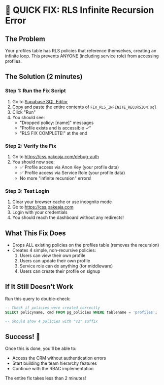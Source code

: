 # 🚨 QUICK FIX: RLS Infinite Recursion Error

## The Problem
Your profiles table has RLS policies that reference themselves, creating an infinite loop. This prevents ANYONE (including service role) from accessing profiles.

## The Solution (2 minutes)

### Step 1: Run the Fix Script
1. Go to [Supabase SQL Editor](https://supabase.com/dashboard/project/bemrgpgwaatizgxftzgg/sql/new)
2. Copy and paste the entire contents of `FIX_RLS_INFINITE_RECURSION.sql`
3. Click "Run" 
4. You should see:
   - "Dropped policy: [name]" messages
   - "Profile exists and is accessible ✓"
   - "RLS FIX COMPLETE!" at the end

### Step 2: Verify the Fix
1. Go to https://css.pakeaja.com/debug-auth
2. You should now see:
   - ✅ Profile access via Anon Key (your profile data)
   - ✅ Profile access via Service Role (your profile data)
   - No more "infinite recursion" errors!

### Step 3: Test Login
1. Clear your browser cache or use incognito mode
2. Go to https://css.pakeaja.com
3. Login with your credentials
4. You should reach the dashboard without any redirects!

## What This Fix Does
- Drops ALL existing policies on the profiles table (removes the recursion)
- Creates 4 simple, non-recursive policies:
  1. Users can view their own profile
  2. Users can update their own profile
  3. Service role can do anything (for middleware)
  4. Users can create their profile on signup

## If It Still Doesn't Work
Run this query to double-check:
```sql
-- Check if policies were created correctly
SELECT policyname, cmd FROM pg_policies WHERE tablename = 'profiles';

-- Should show 4 policies with "v2" suffix
```

## Success! 🎉
Once this is done, you'll be able to:
- Access the CRM without authentication errors
- Start building the team hierarchy features
- Continue with the RBAC implementation

The entire fix takes less than 2 minutes!